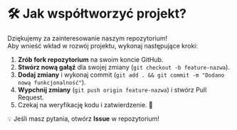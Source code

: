 # 🛠 Jak współtworzyć projekt?
Dziękujemy za zainteresowanie naszym repozytorium!  
Aby wnieść wkład w rozwój projektu, wykonaj następujące kroki:

1. **Zrób fork repozytorium** na swoim koncie GitHub.
2. **Stwórz nową gałąź** dla swojej zmiany (`git checkout -b feature-nazwa`).
3. **Dodaj zmiany** i wykonaj commit (`git add . && git commit -m "Dodano nową funkcjonalność"`).
4. **Wypchnij zmiany** (`git push origin feature-nazwa`) i stwórz Pull Request.
5. Czekaj na weryfikację kodu i zatwierdzenie. 🚀

💡 Jeśli masz pytania, otwórz **Issue** w repozytorium!

